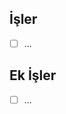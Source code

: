 <!-- Burada tek cümle ile geliştirmenin tanımını yapınız. -->

## İşler

<!-- Burada yapılacak tamamlanması gereken işleri checklist olarak yazınız. -->

- [ ] ...

## Ek İşler

<!-- Kapsam dışı yapılmış, ya da yapılacak, işleri burada listeleyiniz. Ek iş
yoksa bu başlığı kaldırınız. -->

- [ ] ...

<!-- Katkı için teşekkürler 🤗 -->
